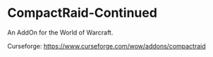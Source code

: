 # CompactRaid-Continued
An AddOn for the World of Warcraft.

Curseforge: https://www.curseforge.com/wow/addons/compactraid
